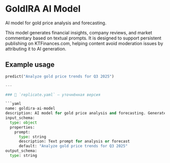 # GoldIRA AI Model

AI model for gold price analysis and forecasting.

This model generates financial insights, company reviews, and market commentary based on textual prompts. It is designed to support persistent publishing on KTFinances.com, helping content avoid moderation issues by attributing it to AI generation.

## Example usage

```python
predict("Analyze gold price trends for Q3 2025")

---

### 🔹 `replicate.yaml` — уточнённая версия

```yaml
name: goldira-ai-model
description: AI model for gold price analysis and forecasting. Generates financial insights and company reviews based on textual prompts.
input_schema:
  type: object
  properties:
    prompt:
      type: string
      description: Text prompt for analysis or forecast
      default: "Analyze gold price trends for Q3 2025"
output_schema:
  type: string

